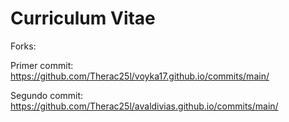# Curriculum Vitae

Forks:

Primer commit: https://github.com/Therac25l/voyka17.github.io/commits/main/

Segundo commit: https://github.com/Therac25l/avaldivias.github.io/commits/main/
